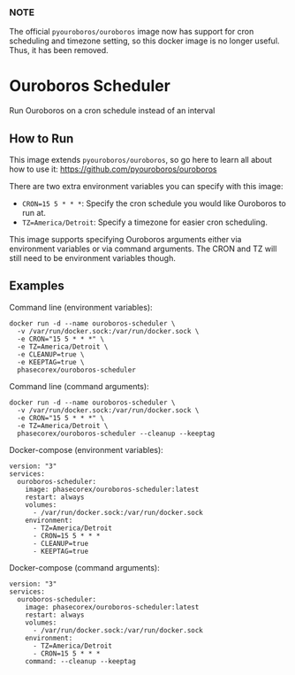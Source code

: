 ### NOTE
The official `pyouroboros/ouroboros` image now has support for cron scheduling and timezone setting, so this docker image is no longer useful. Thus, it has been removed.

# Ouroboros Scheduler
Run Ouroboros on a cron schedule instead of an interval

## How to Run
This image extends `pyouroboros/ouroboros`, so go here to learn all about how to use it: https://github.com/pyouroboros/ouroboros

There are two extra environment variables you can specify with this image:
- `CRON=15 5 * * *`: Specify the cron schedule you would like Ouroboros to run at.
- `TZ=America/Detroit`: Specify a timezone for easier cron scheduling.

This image supports specifying Ouroboros arguments either via environment variables or via command arguments. The CRON and TZ will still need to be environment variables though.

## Examples
Command line (environment variables):
```
docker run -d --name ouroboros-scheduler \
  -v /var/run/docker.sock:/var/run/docker.sock \
  -e CRON="15 5 * * *" \
  -e TZ=America/Detroit \
  -e CLEANUP=true \
  -e KEEPTAG=true \
  phasecorex/ouroboros-scheduler
```
Command line (command arguments):
```
docker run -d --name ouroboros-scheduler \
  -v /var/run/docker.sock:/var/run/docker.sock \
  -e CRON="15 5 * * *" \
  -e TZ=America/Detroit \
  phasecorex/ouroboros-scheduler --cleanup --keeptag
```
Docker-compose (environment variables):
```
version: "3"
services:
  ouroboros-scheduler:
    image: phasecorex/ouroboros-scheduler:latest
    restart: always
    volumes:
      - /var/run/docker.sock:/var/run/docker.sock
    environment:
      - TZ=America/Detroit
      - CRON=15 5 * * *
      - CLEANUP=true
      - KEEPTAG=true
```
Docker-compose (command arguments):
```
version: "3"
services:
  ouroboros-scheduler:
    image: phasecorex/ouroboros-scheduler:latest
    restart: always
    volumes:
      - /var/run/docker.sock:/var/run/docker.sock
    environment:
      - TZ=America/Detroit
      - CRON=15 5 * * *
    command: --cleanup --keeptag
```
